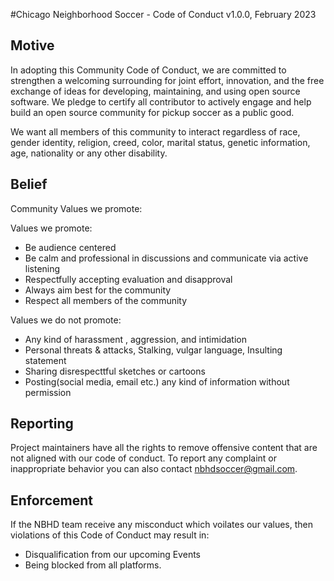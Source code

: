 #Chicago Neighborhood Soccer - Code of Conduct
v1.0.0, February 2023

## Motive
In adopting this Community Code of Conduct, we are committed to strengthen a welcoming surrounding for joint effort, innovation, and the free exchange of ideas for developing, maintaining, and using open source software. We pledge to certify all contributor to actively engage and help build an open source community for pickup soccer as a public good.

We want all members of this community to interact regardless of race, gender identity, religion, creed, color, marital status, genetic information, age, nationality or any other disability.

## Belief
Community Values we promote:

Values we promote:

- Be audience centered
- Be calm and professional in discussions and communicate via active listening
- Respectfully accepting evaluation and disapproval
- Always aim best for the community
- Respect all members of the community

Values we do not promote:

- Any kind of harassment   , aggression, and intimidation
- Personal threats & attacks, Stalking, vulgar language, Insulting statement
- Sharing disrespecttful sketches or cartoons
- Posting(social media, email etc.) any kind of information without permission

## Reporting
Project maintainers have all the rights to remove offensive content that are not aligned with our code of conduct. To report any complaint or inappropriate behavior you can also contact [nbhdsoccer@gmail.com](mailto:nbhdsoccer@gmail.com).

## Enforcement
If the NBHD team receive any misconduct which voilates our values, then violations of this Code of Conduct may result in:
  * Disqualification from our upcoming Events
  * Being blocked from all platforms.
